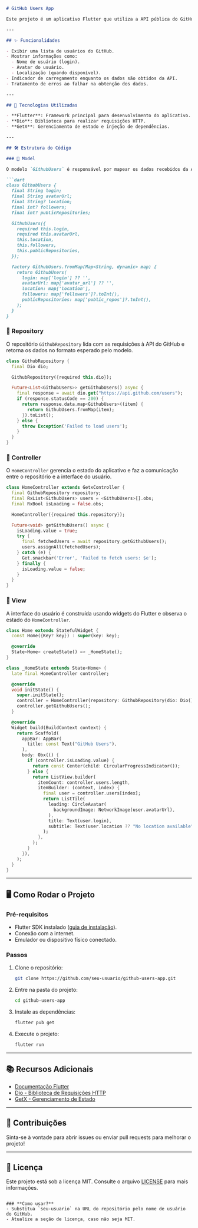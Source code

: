 
```markdown
# GitHub Users App

Este projeto é um aplicativo Flutter que utiliza a API pública do GitHub para exibir uma lista de usuários, incluindo suas informações básicas, como login, avatar e localização. O aplicativo é estruturado usando o padrão **GetX** para gerenciamento de estado.

---

## ✨ Funcionalidades

- Exibir uma lista de usuários do GitHub.
- Mostrar informações como:
  - Nome de usuário (login).
  - Avatar do usuário.
  - Localização (quando disponível).
- Indicador de carregamento enquanto os dados são obtidos da API.
- Tratamento de erros ao falhar na obtenção dos dados.

---

## 🚀 Tecnologias Utilizadas

- **Flutter**: Framework principal para desenvolvimento do aplicativo.
- **Dio**: Biblioteca para realizar requisições HTTP.
- **GetX**: Gerenciamento de estado e injeção de dependências.

---

## 🛠 Estrutura do Código

### 📁 Model

O modelo `GithubUsers` é responsável por mapear os dados recebidos da API.

```dart
class GithubUsers {
  final String login;
  final String avatarUrl;
  final String? location;
  final int? followers;
  final int? publicRepositories;

  GithubUsers({
    required this.login,
    required this.avatarUrl,
    this.location,
    this.followers,
    this.publicRepositories,
  });

  factory GithubUsers.fromMap(Map<String, dynamic> map) {
    return GithubUsers(
      login: map['login'] ?? '',
      avatarUrl: map['avatar_url'] ?? '',
      location: map['location'],
      followers: map['followers']?.toInt(),
      publicRepositories: map['public_repos']?.toInt(),
    );
  }
}
```

### 📁 Repository

O repositório `GithubRepository` lida com as requisições à API do GitHub e retorna os dados no formato esperado pelo modelo.

```dart
class GithubRepository {
  final Dio dio;

  GithubRepository({required this.dio});

  Future<List<GithubUsers>> getGithubUsers() async {
    final response = await dio.get("https://api.github.com/users");
    if (response.statusCode == 200) {
      return response.data.map<GithubUsers>((item) {
        return GithubUsers.fromMap(item);
      }).toList();
    } else {
      throw Exception('Failed to load users');
    }
  }
}
```

### 📁 Controller

O `HomeController` gerencia o estado do aplicativo e faz a comunicação entre o repositório e a interface do usuário.

```dart
class HomeController extends GetxController {
  final GithubRepository repository;
  final RxList<GithubUsers> users = <GithubUsers>[].obs;
  final RxBool isLoading = false.obs;

  HomeController({required this.repository});

  Future<void> getGithubUsers() async {
    isLoading.value = true;
    try {
      final fetchedUsers = await repository.getGithubUsers();
      users.assignAll(fetchedUsers);
    } catch (e) {
      Get.snackbar('Error', 'Failed to fetch users: $e');
    } finally {
      isLoading.value = false;
    }
  }
}
```

### 📁 View

A interface do usuário é construída usando widgets do Flutter e observa o estado do `HomeController`.

```dart
class Home extends StatefulWidget {
  const Home({Key? key}) : super(key: key);

  @override
  State<Home> createState() => _HomeState();
}

class _HomeState extends State<Home> {
  late final HomeController controller;

  @override
  void initState() {
    super.initState();
    controller = HomeController(repository: GithubRepository(dio: Dio()));
    controller.getGithubUsers();
  }

  @override
  Widget build(BuildContext context) {
    return Scaffold(
      appBar: AppBar(
        title: const Text("GitHub Users"),
      ),
      body: Obx(() {
        if (controller.isLoading.value) {
          return const Center(child: CircularProgressIndicator());
        } else {
          return ListView.builder(
            itemCount: controller.users.length,
            itemBuilder: (context, index) {
              final user = controller.users[index];
              return ListTile(
                leading: CircleAvatar(
                  backgroundImage: NetworkImage(user.avatarUrl),
                ),
                title: Text(user.login),
                subtitle: Text(user.location ?? "No location available"),
              );
            },
          );
        }
      }),
    );
  }
}
```

---

## 🖥 Como Rodar o Projeto

### Pré-requisitos
- Flutter SDK instalado ([guia de instalação](https://docs.flutter.dev/get-started)).
- Conexão com a internet.
- Emulador ou dispositivo físico conectado.

### Passos
1. Clone o repositório:
   ```bash
   git clone https://github.com/seu-usuario/github-users-app.git
   ```
2. Entre na pasta do projeto:
   ```bash
   cd github-users-app
   ```
3. Instale as dependências:
   ```bash
   flutter pub get
   ```
4. Execute o projeto:
   ```bash
   flutter run
   ```

---

## 📚 Recursos Adicionais

- [Documentação Flutter](https://docs.flutter.dev/)
- [Dio - Biblioteca de Requisições HTTP](https://pub.dev/packages/dio)
- [GetX - Gerenciamento de Estado](https://pub.dev/packages/get)

---

## 🤝 Contribuições

Sinta-se à vontade para abrir issues ou enviar pull requests para melhorar o projeto!

---

## 📄 Licença

Este projeto está sob a licença MIT. Consulte o arquivo [LICENSE](LICENSE) para mais informações.
```

### **Como usar?**
- Substitua `seu-usuario` na URL do repositório pelo nome de usuário do GitHub.
- Atualize a seção de licença, caso não seja MIT.

